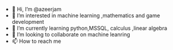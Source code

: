 - 👋 Hi, I’m @azeerjam
- 👀 I’m interested in machine learning ,mathematics and game development 
- 🌱 I’m currently learning python,MSSQL, calculus ,linear algebra 
- 💞️ I’m looking to collaborate on machine leanring 
- 📫 How to reach me 

<!---
azeerjam/azeerjam is a ✨ special ✨ repository because its `README.md` (this file) appears on your GitHub profile.
You can click the Preview link to take a look at your changes.
--->
